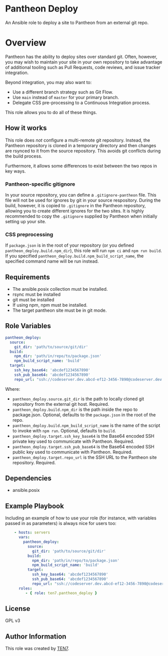 # Pantheon Deploy

An Ansible role to deploy a site to Pantheon from an external git repo.

# Overview

Pantheon has the ability to deploy sites over standard git. Often, however, you may wish to maintain your site in your own repository to take advantage of additional tooling such as Pull Requests, code reviews, and issue tracker integration.

Beyond integration, you may also want to:
* Use a different branch strategy such as Git Flow.
* Use `main` instead of `master` for your primary branch.
* Delegate CSS pre-processing to a Continuous Integration process.

This role allows you to do all of these things.

## How it works

This role does *not* configure a multi-remote git repository. Instead, the Pantheon repository is cloned in a temporary directory and then changes are rsynced to it from the source repository. This avoids git conflicts during the build process.

Furthermore, it allows some differences to exist between the two repos in key ways.

### Pantheon-specific gitignore

In your source repository, you can define a `.gitignore-pantheon` file. This file will not be used for ignores by git in your source respository. During the build, however, it is copied to `.gitignore` in the Pantheon repository, allowing you to create different ignores for the two sites. It is highly recommended to copy the `.gitignore` supplied by Pantheon when initially setting up your site.

### CSS preprocessing

If `package.json` is in the root of your repository (or you defined `pantheon_deploy.build.npm_dir`), this role will run `npm ci` and `npm run build`. If you specified `pantheon_deploy.build.npm_build_script_name`, the specified command name will be run instead.

## Requirements

* The ansible.posix collection must be installed.
* rsync must be installed
* git must be installed
* If using npm, npm must be installed.
* The target pantheon site must be in git mode.

## Role Variables

```yaml
pantheon_deploy:
  source:
    git_dir: 'path/to/source/git/dir'
  build:
    npm_dir: 'path/in/repo/to/package.json'
    npm_build_script_name: 'build'
  target:
    ssh_key_base64: 'abcdef1234567890'
    ssh_pub_base64: 'abcdef1234567890'
    repo_url: "ssh://codeserver.dev.abcd-ef12-3456-7890@codeserver.dev.abcd-ef12-3456-7890.drush.in:2222/~/repository.git"
```

Where:

* `pantheon_deploy.source.git_dir` is the path to locally cloned git repository from the external git host. Required.
* `pantheon_deploy.build.npm_dir` is the path inside the repo to package.json. Optional, defaults to the `package.json` in the root of the repo.
* `pantheon_deploy.build.npm_build_script_name` is the name of the script to invoke with `npm run`. Optional, defaults to `build`.
* `pantheon_deploy.target.ssh_key_base64` is the Base64 encoded SSH private key used to communicate with Pantheon. Required.
* `pantheon_deploy.target.ssh_pub_base64` is the Base64 encoded SSH public key used to communicate with Pantheon. Required.
* `pantheon_deploy.target.repo_url` is the SSH URL to the Pantheon site repository. Required.

## Dependencies

* ansible.posix

## Example Playbook

Including an example of how to use your role (for instance, with variables passed in as parameters) is always nice for users too:

```yaml
    - hosts: servers
      vars:
        pantheon_deploy:
          source:
            git_dir: 'path/to/source/git/dir'
          build:
            npm_dir: 'path/in/repo/to/package.json'
            npm_build_script_name: 'build'
          target:
            ssh_key_base64: 'abcdef1234567890'
            ssh_pub_base64: 'abcdef1234567890'
            repo_url: "ssh://codeserver.dev.abcd-ef12-3456-7890@codeserver.dev.abcd-ef12-3456-7890.drush.in:2222/~/repository.git"
      roles:
         - { role: ten7.pantheon_deploy }
```

## License

GPL v3

## Author Information

This role was created by [TEN7](https://ten7.com/).
